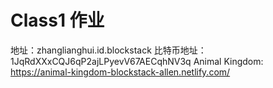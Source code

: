 # Class1 作业

地址：zhanglianghui.id.blockstack
比特币地址：1JqRdXXxCQJ6qP2ajLPyevV67AECqhNV3q
Animal Kingdom: https://animal-kingdom-blockstack-allen.netlify.com/

